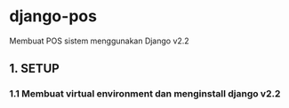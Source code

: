 # django-pos
Membuat POS sistem menggunakan Django v2.2


## 1. SETUP 


### 1.1 Membuat virtual environment dan menginstall django v2.2


